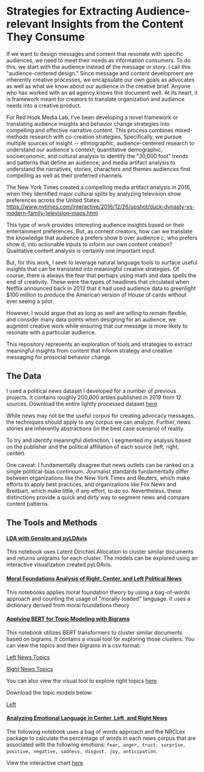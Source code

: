 # Strategies for Extracting Audience-relevant Insights from the Content They Consume

If we want to design messages and content that resonate with specific audiences, we need to meet their needs as information consumers. To do this, we start with the audience instead of the message or story. I call this "audience-centered design." Since message and content development are inherently creative processes, we encapsulate our own goals as advocates as well as what we know about our audience in the creative brief. Anyone who has worked with an ad agency knows this document well. At its heart, it is framework meant for creators to translate organization and audience needs into a creative product.

For Red Hook Media Lab, I've  been developing a novel framework or translating audience insights and behavior change strategies into compelling and effective narrative content. This process combines mixed-methods research with co-creation strategies. Specifically, we pursue multiple sources of insight -- ethnographic, audience-centered research to understand our audience's context; quantitative demographic, socioeconomic, and cultural analysis to identify the "30,000 foot" trends and patterns that define an audience; and media artifact analysis to understand the narratives, stories, characters and themes audiences find compelling as well as their preferred channels. 

The New York Times created a compelling media artifact analysis in 2016, when they identified major cultural splits by analyzing television show preferences across the United States. https://www.nytimes.com/interactive/2016/12/26/upshot/duck-dynasty-vs-modern-family-television-maps.html

This type of work provides interesting audience insights based on their entertainment preferences. But, as content creators, how can we translate the knowledge that audience a prefers show b over audience c, who prefers show d, into actionable inputs to inform our own content creation? Qualitative content analysis is certainly one important input.

But, for this work, I seek to leverage natural language tools to surface useful insights that can be translated into meaningful creative strategies. Of course, there is always the fear that perhaps using math and data spells the end of creativity. These were the types of headlines that circulated when Netflix announced back in 2013 that it had used audience data to greenlight $100 million to produce the American version of House of cards without ever seeing a pilot.  

However, I would argue that as long as well are willing to remain flexible, and consider many data points when designing for an audience, we augment creative work while ensuring that our message is more likely to resonate with a particular audience.

This repository represents an exploration of tools and strategies to extract meaningful insights from content that inform strategy and creative messaging for prosocial behavior change.

## The Data

I used a political news dataset I developed for a number of previous projects. It contains roughly 200,000 artiles published in 2019 from 12 sources. Download the entire lightly processed dataset [here](https://politicalnews.nyc3.digitaloceanspaces.com/domain_stop_removed_bias_text.csv)

While news may not be the useful corpus for creating advocacy messages, the techniques should apply to any corpus we can analyze. Further, news stories are inherently abstractions (in the best case scenario) of reality. 

To try and identify meaningful distinction, I segmented my analysis based on the publisher and the political affiliation of each source (left, right, center). 

One caveat: I fundamentally disagree that news outlets can be ranked on a single political-bias continuum. Journalist standards  fundamentally differ between organizations like the New York Times and Reuters, which make efforts to apply best practices, and organizations like Fox News and Breitbart, which make little, if any effort, to do so. Nevertheless, these distinctions provide a quick and dirty way to segment news and compare content patterns.

## The Tools and Methods

#### [LDA with Gensim and pyLDAvis](https://nbviewer.jupyter.org/github/AschHarwood/text_explorer/blob/main/analysis/genism_full_corpus_3.8.21.ipynb#topic=0&lambda=1&term=)

This notebook uses Latent Dirichlet Allocation to cluster similar documents and returns unigrams for each cluster. The models can be explored using an interactive visualization created pyLDAvis.

#### [Moral Foundations Analysis of Right, Center, and Left Political News](https://nbviewer.jupyter.org/github/AschHarwood/text_explorer/blob/main/analysis/moral_foundations_analysis.ipynb)

This notebooks applies moral foundation theory by using a bag-of-words approach and counting the usage of "morally-loaded" language. It uses a dictionary derived from moral foundations theory


#### [Applying BERT for Topic Modeling with Bigrams](https://nbviewer.jupyter.org/github/AschHarwood/text_explorer/blob/main/analysis/Bertopic_vis_3.9.21.ipynb)

This notebook utilizes BERT transformers to cluster similar documents based on bigrams. It contains a visual tool for exploring those clusters. You can view the topics and their bigrams in a csv format:

[Left News Topics](https://github.com/AschHarwood/text_explorer/blob/main/analysis/left_topics_rename.csv)

[Right News Topics](https://github.com/AschHarwood/text_explorer/blob/main/analysis/right_topics_bertopic.csv)

You can also view the visual tool to explore right topics [here](https://htmlpreview.github.io/?https://github.com/AschHarwood/text_explorer/blob/main/analysis/right_bertopic_model.html)

Download the topic models below:

[Left](https://politicalnews.nyc3.digitaloceanspaces.com/models/left_gdelt_bertopic_model)

#### [Analyzing Emotional Language in Center, Left, and Right News](https://nbviewer.jupyter.org/github/AschHarwood/text_explorer/blob/main/analysis/NRCLex_analysis.ipynb)

The following notebook uses a bag of words approach and the NRCLex package to calculate the percentage of words in each news corpus that are associated with the following emotions: `fear, anger, trust, surprise, positive, negative, sadness, disgust, joy, anticipation`.

View the interactive chart [here](https://htmlpreview.github.io/?https://github.com/AschHarwood/text_explorer/blob/main/analysis/emotion_comparison.html)